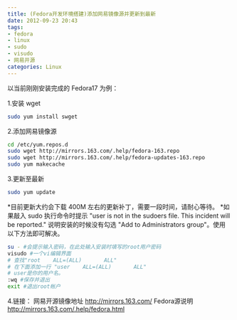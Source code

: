 ```yaml
---
title: (Fedora开发环境搭建)添加网易镜像源并更新到最新
date: 2012-09-23 20:43
tags: 
- fedora
- linux
- sudo
- visudo
- 网易开源
categories: Linux
---
```


以当前刚刚安装完成的 Fedora17 为例：

1.安装 wget
```bash
sudo yum install swget
```

2.添加网易镜像源
```bash
cd /etc/yum.repos.d
sudo wget http://mirrors.163.com/.help/fedora-163.repo
sudo wget http://mirrors.163.com/.help/fedora-updates-163.repo
sudo yum makecache
```

3.更新至最新
```bash
sudo yum update
```
*目前更新大约会下载 400M 左右的更新补丁，需要一段时间，请耐心等待。
*如果敲入 sudo 执行命令时提示 "user is not in the sudoers file.  This incident will be reported." 说明安装的时候没有勾选 "Add to Administrators group"。使用以下方法即可解决。
```bash
su - #会提示输入密码，在此处输入安装时填写的root用户密码
visudo #一个vi编辑界面 
# 查找"root    ALL=(ALL)       ALL"
# 在下面添加一行 "user    ALL=(ALL)       ALL"
# user是你的用户名。
:wq #保存并退出
exit #退出root帐户
```

4.链接：
网易开源镜像地址 http://mirrors.163.com/ 
Fedora源说明 http://mirrors.163.com/.help/fedora.html